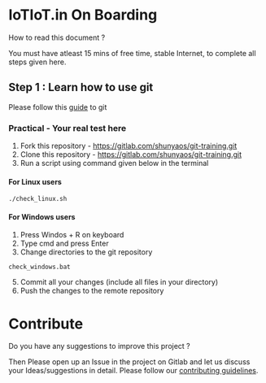 # IoTIoT.in On Boarding

How to read this document ? 

You must have atleast 15 mins of free time, stable Internet, to complete all steps given here.

## Step 1 : Learn how to use git 

Please follow this [guide](git_basics.md) to git

### Practical - Your real test here

1. Fork this repository - https://gitlab.com/shunyaos/git-training.git
2. Clone this repository - https://gitlab.com/shunyaos/git-training.git
3. Run a script using command given below in the terminal

#### For Linux users
```shell
./check_linux.sh
```
#### For Windows users
1. Press Windos + R on keyboard
2. Type cmd and press Enter
3. Change directories to the git repository
```shell
check_windows.bat
```
5. Commit all your changes (include all  files in your directory)
6. Push the changes to the remote repository


# Contribute
Do you have any suggestions to improve this project ? 

Then Please open up an Issue in the project on Gitlab and let us discuss your Ideas/suggestions in detail. Please follow our [contributing guidelines](CONTRIBUTING.md).
